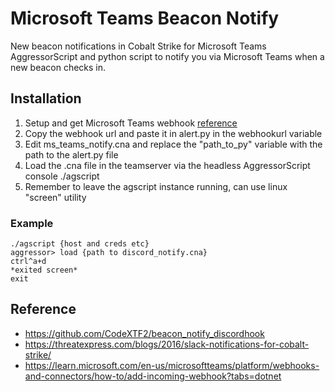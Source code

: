 # Microsoft Teams Beacon Notify
New beacon notifications in Cobalt Strike for Microsoft Teams
AggressorScript and python script to notify you via Microsoft Teams when a new beacon checks in.

## Installation
1. Setup and get Microsoft Teams webhook [reference](https://learn.microsoft.com/en-us/microsoftteams/platform/webhooks-and-connectors/how-to/add-incoming-webhook?tabs=dotnet)
2. Copy the webhook url and paste it in alert.py in the webhookurl variable
3. Edit ms_teams_notify.cna and replace the "path_to_py" variable with the path to the alert.py file
4. Load the .cna file in the teamserver via the headless AggressorScript console ./agscript
5. Remember to leave the agscript instance running, can use linux "screen" utility

### Example
```
./agscript {host and creds etc}
aggressor> load {path to discord_notify.cna}
ctrl^a+d
*exited screen*
exit
```

## Reference
- https://github.com/CodeXTF2/beacon_notify_discordhook
- https://threatexpress.com/blogs/2016/slack-notifications-for-cobalt-strike/
- https://learn.microsoft.com/en-us/microsoftteams/platform/webhooks-and-connectors/how-to/add-incoming-webhook?tabs=dotnet
